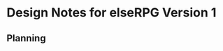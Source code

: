 Design Notes for elseRPG Version 1
================================================================================


Planning
--------------------------------------------------------------------------------

